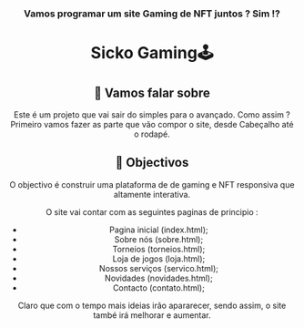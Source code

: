 <center>

<h3 align="center">
  Vamos programar um site Gaming de NFT juntos ? Sim !?
</h3>

<h1 align="center"> Sicko Gaming🕹</h1>

<!-- Redes Sociais -->

<!-- / Redes Sociais -->

## 💬 Vamos falar sobre

Este é um projeto que vai sair do simples para o avançado. Como assim ?
Primeiro vamos fazer as parte que vão compor o site, desde Cabeçalho até o rodapé.

## 📅 Objectivos

O objectivo é construir uma plataforma de de gaming e NFT responsiva que altamente interativa.

O site vai contar com as seguintes paginas de principio :
- Pagina inicial (index.html);
- Sobre nós (sobre.html);
- Torneios (torneios.html);
- Loja de jogos (loja.html);
- Nossos serviços (servico.html);
- Novidades (novidades.html);
- Contacto (contato.html);

Claro que com o tempo mais ideias irão apararecer, sendo assim, o site també irá melhorar e aumentar.
